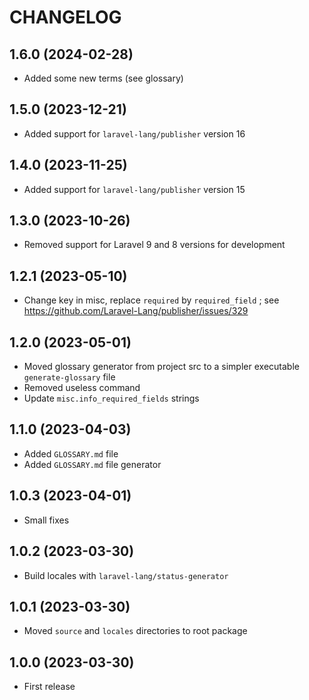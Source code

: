 CHANGELOG
=========

1.6.0 (2024-02-28)
------------------

- Added some new terms (see glossary)


1.5.0 (2023-12-21)
------------------

- Added support for `laravel-lang/publisher` version 16


1.4.0 (2023-11-25)
------------------

- Added support for `laravel-lang/publisher` version 15


1.3.0 (2023-10-26)
------------------

- Removed support for Laravel 9 and 8 versions for development


1.2.1 (2023-05-10)
------------------

- Change key in misc, replace `required` by `required_field` ; see https://github.com/Laravel-Lang/publisher/issues/329


1.2.0 (2023-05-01)
------------------

- Moved glossary generator from project src to a simpler executable `generate-glossary` file
- Removed useless command
- Update `misc.info_required_fields` strings


1.1.0 (2023-04-03)
------------------

- Added `GLOSSARY.md` file
- Added `GLOSSARY.md` file generator


1.0.3 (2023-04-01)
------------------

- Small fixes


1.0.2 (2023-03-30)
------------------

- Build locales with `laravel-lang/status-generator`


1.0.1 (2023-03-30)
------------------

- Moved `source` and `locales` directories to root package


1.0.0 (2023-03-30)
------------------

- First release
